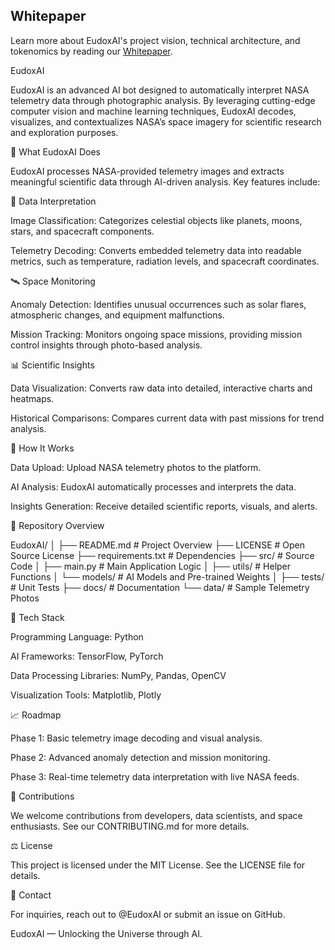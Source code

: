 ## Whitepaper  
Learn more about EudoxAI's project vision, technical architecture, and tokenomics by reading our [Whitepaper](src/docs/whitepaper.md).




EudoxAI

EudoxAI is an advanced AI bot designed to automatically interpret NASA telemetry data through photographic analysis. By leveraging cutting-edge computer vision and machine learning techniques, EudoxAI decodes, visualizes, and contextualizes NASA’s space imagery for scientific research and exploration purposes.

🌌 What EudoxAI Does

EudoxAI processes NASA-provided telemetry images and extracts meaningful scientific data through AI-driven analysis. Key features include:

🔭 Data Interpretation

Image Classification: Categorizes celestial objects like planets, moons, stars, and spacecraft components.

Telemetry Decoding: Converts embedded telemetry data into readable metrics, such as temperature, radiation levels, and spacecraft coordinates.

🛰️ Space Monitoring

Anomaly Detection: Identifies unusual occurrences such as solar flares, atmospheric changes, and equipment malfunctions.

Mission Tracking: Monitors ongoing space missions, providing mission control insights through photo-based analysis.

📊 Scientific Insights

Data Visualization: Converts raw data into detailed, interactive charts and heatmaps.

Historical Comparisons: Compares current data with past missions for trend analysis.

🚀 How It Works

Data Upload: Upload NASA telemetry photos to the platform.

AI Analysis: EudoxAI automatically processes and interprets the data.

Insights Generation: Receive detailed scientific reports, visuals, and alerts.

📂 Repository Overview

EudoxAI/
│
├── README.md             # Project Overview
├── LICENSE               # Open Source License
├── requirements.txt      # Dependencies
├── src/                  # Source Code
│   ├── main.py           # Main Application Logic
│   ├── utils/            # Helper Functions
│   └── models/           # AI Models and Pre-trained Weights
│
├── tests/                # Unit Tests
├── docs/                 # Documentation
└── data/                 # Sample Telemetry Photos

🧪 Tech Stack

Programming Language: Python

AI Frameworks: TensorFlow, PyTorch

Data Processing Libraries: NumPy, Pandas, OpenCV

Visualization Tools: Matplotlib, Plotly

📈 Roadmap

Phase 1: Basic telemetry image decoding and visual analysis.

Phase 2: Advanced anomaly detection and mission monitoring.

Phase 3: Real-time telemetry data interpretation with live NASA feeds.

🤝 Contributions

We welcome contributions from developers, data scientists, and space enthusiasts. See our CONTRIBUTING.md for more details.

⚖️ License

This project is licensed under the MIT License. See the LICENSE file for details.

📧 Contact

For inquiries, reach out to @EudoxAI or submit an issue on GitHub.

EudoxAI — Unlocking the Universe through AI.

